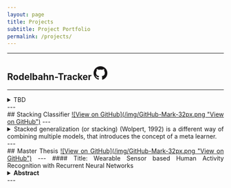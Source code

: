 ```yaml
---
layout: page
title: Projects
subtitle: Project Portfolio
permalink: /projects/
---
```

<style>
body {
text-align: justify}
</style>
---
## Rodelbahn-Tracker <a href="https://github.com/stgrmks/Rodelbahn-Tracker" class="btn">![View on GitHub](/img/GitHub-Mark-32px.png "View on GitHub")</a>
---
<details>
<summary>TBD</summary>
</details>
---
<br>
## Stacking Classifier <a href="https://github.com/stgrmks/StackingClassifier" class="btn">![View on GitHub](/img/GitHub-Mark-32px.png "View on GitHub")</a>
---
<details>
<summary>Stacked generalization (or stacking) (Wolpert, 1992) is a different way of combining multiple models, that introduces the concept of a meta learner.</summary>
Although an attractive idea, it is less widely used than bagging and boosting. Unlike bagging and boosting, stacking may be (and normally is) used to combine models of different types. The procedure is as follows:<br><br>
<ol>
<li>Split the training set into disjoint N sets.</li>
<li>Train base learner on N-1 sets and predict on the left out set.</li>
<li>Repeat until all sets were left out once.</li>
<li>Either take average of all predictions or simply feed all predictions from 3) as input for another layer of base learners.</li>
<li>Repeat procedure for arbitrary levels.</li>
</ol>
</details>
---
<br>
## Master Thesis <a href="https://github.com/stgrmks/Master-thesis" class="btn">![View on GitHub](/img/GitHub-Mark-32px.png "View on GitHub")</a>
---
#### Title: Wearable Sensor based Human Activity Recognition with Recurrent Neural Networks
<details>
<summary><b>Abstract</b></summary>
This work is concerned with human activity recognition (HAR) based on signals recorded with wearable sensors. Traditional HAR approaches often require domain specific knowledge to generate handcrafted features, a feature selection strategy to identify the most informative ones and a supervised learning algorithm to solve the task. This thesis evaluates the practicability of recurrent neural networks (RNNs) for the HAR problem. RNN based models are well suited in theory, since they extract informative features from raw sensor data automatically, can be trained in a supervised fashion and are tailored to model temporal dynamics. The investigated architectures are based on long short-term memory (LSTM) and gated recurrent unit (GRU) networks, hybrid networks with convoluonal and recurrent layers and residual networks (ResNets) applied on recurrent layers. The performance of the networks is evaluated on three public and one private dataset, covering a diverse selection of activities and subjects. All datasets were subject to a train, validation and test split and a leave-one-subject-out-cross-validation (LOSOCV) evalution procedure. In order to have a valid comparison with the tradi onal HAR approach, a random forest (RF) classifier was trained on time and frequency domain features. Furthermore, a grid search was carried out for all models, based on a validation set, to find the best hyperparameters. Results show that the proposed networks outperform the traditional approach in both evaluation procedures on three out of four datasets and are competitive in the remaining one. This suggests that the time extensive process of generating handcrafted features based on domain specific knowledge can be avoided by relying on RNNs. However, any neural network (NN) based model requires careful hyperparameter op mization, which in turn is a very time consuming process with an uncertain prospect of success.
</details>
---
<br>

